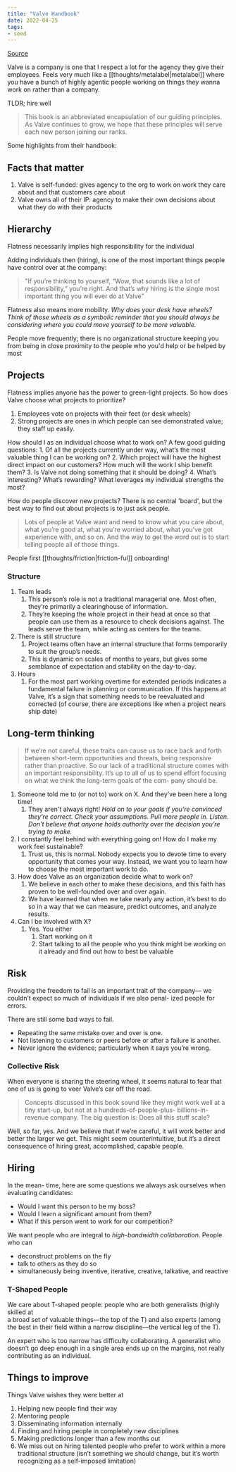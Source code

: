 ```yaml
---
title: "Valve Handbook"
date: 2022-04-25
tags:
- seed
---
```


[Source](https://steamcdn-a.akamaihd.net/apps/valve/Valve_NewEmployeeHandbook.pdf)

Valve is a company is one that I respect a lot for the agency they give their employees. Feels very much like a [[thoughts/metalabel|metalabel]] where you have a bunch of highly agentic people working on things they wanna work on rather than a company.

TLDR; hire well

> This book is an abbreviated encapsulation of our guiding principles. As Valve continues to grow, we hope that these principles will serve each new person joining our ranks.

Some highlights from their handbook:

## Facts that matter
1. Valve is self-funded: gives agency to the org to work on work they care about and that customers care about
2. Valve owns all of their IP: agency to make their own decisions about what they do with their products

## Hierarchy
Flatness necessarily implies high responsibility for the individual

Adding individuals then (hiring), is one of the most important things people have control over at the company:

> "If you’re thinking to yourself, “Wow, that sounds like a lot of responsibility,” you’re right. And that’s why hiring is the single most important thing you will ever do at Valve"

Flatness also means more mobility. *Why does your desk have wheels? Think of those wheels as a symbolic reminder that you should always be considering where you could move yourself to be more valuable.*

People move frequently; there is no organizational structure keeping you from being in close proximity to the people who you'd help or be helped by most

## Projects
Flatness implies anyone has the power to green-light projects. So how does Valve choose what projects to prioritize?

1. Employees vote on projects with their feet (or desk wheels)
2. Strong projects are ones in which people can see demonstrated value; they staff up easily.

How should I as an individual choose what to work on? A few good guiding questions:
	1. Of all the projects currently under way, what’s the most valuable thing I can be working on?
	2. Which project will have the highest direct impact on our customers? How much will the work I ship benefit them?
	3. Is Valve not doing something that it should be doing?
	4. What’s interesting? What’s rewarding? What leverages my individual strengths the most?

How do people discover new projects? There is no central 'board', but the best way to find out about projects is to just ask people. 

> Lots of people at Valve want and need to know what you care about, what you’re good at, what you’re worried about, what you’ve got experience with, and so on. And the way to get the word out is to start telling people all of those things.

People first [[thoughts/friction|friction-ful]] onboarding!


### Structure
1. Team leads
	1. This person’s role is not a traditional managerial one. Most often, they’re primarily a clearinghouse of information.
	2. They’re keeping the whole project in their head at once so that people can use them as a resource to check decisions against. The leads serve the team, while acting as centers for the teams.
2. There is still structure
	1. Project teams often have an internal structure that forms temporarily to suit the group’s needs.
	2. This is dynamic on scales of months to years, but gives some semblance of expectation and stability on the day-to-day.
3. Hours
	1. For the most part working overtime for extended periods indicates a fundamental failure in planning or communication. If this happens at Valve, it’s a sign that something needs to be reevaluated and corrected (of course, there are exceptions like when a project nears ship date)

## Long-term thinking
> If we’re not careful, these traits can cause us to race back and forth between short-term opportunities and threats, being responsive rather than proactive. So our lack of a traditional structure comes with an important responsibility. It’s up to all of us to spend effort focusing on what we think the long-term goals of the com- pany should be.

1. Someone told me to (or not to) work on X. And they’ve been here a long time!
	1. They aren't always right! *Hold on to your goals if you’re convinced they’re correct. Check your assumptions. Pull more people in. Listen. Don’t believe that anyone holds authority over the decision you’re trying to make.*
2. I constantly feel behind with everything going on! How do I make my work feel sustainable?
	1. Trust us, this is normal. Nobody expects you to devote time to every opportunity that comes your way. Instead, we want you to learn how to choose the most important work to do.
3. How does Valve as an organization decide what to work on?
	1. We believe in each other to make these decisions, and this faith has proven to be well-founded over and over again.
	2. We have learned that when we take nearly any action, it’s best to do so in a way that we can measure, predict outcomes, and analyze results.
4. Can I be involved with X?
	1. Yes. You either
		1. Start working on it
		2. Start talking to all the people who you think might be working on it already and find out how to best be valuable

## Risk
Providing the freedom to fail is an important trait of the company— we couldn’t expect so much of individuals if we also penal- ized people for errors.

There are still some bad ways to fail.
- Repeating the same mistake over and over is one.
- Not listening to customers or peers before or after a failure is another.
- Never ignore the evidence; particularly when it says you’re wrong.

### Collective Risk
When everyone is sharing the steering wheel, it seems natural to fear that one of us is going to veer Valve’s car off the road.

> Concepts discussed in this book sound like they might work well at a tiny start-up, but not at a hundreds-of-people-plus- billions-in-revenue company. The big question is: Does all this stuff scale?

Well, so far, yes. And we believe that if we’re careful, it will work better and better the larger we get. This might seem counterintuitive, but it’s a direct consequence of hiring great, accomplished, capable people.

## Hiring
In the mean- time, here are some questions we always ask ourselves when evaluating candidates:

- Would I want this person to be my boss?  
- Would I learn a significant amount from them?
- What if this person went to work for our competition?

We want people who are integral to *high-bandwidth collaboration*. People who can
- deconstruct problems on the fly
- talk to others as they do so
- simultaneously being inventive, iterative, creative, talkative, and reactive

### T-Shaped People
We care about T-shaped people: people who are both generalists (highly skilled at  
a broad set of valuable things—the top of the T) and also experts (among the best in their field within a narrow discipline—the vertical leg of the T).

An expert who is too narrow has difficulty collaborating. A generalist who doesn’t go deep enough in a single area ends up on the margins, not really contributing as an individual.

## Things to improve
Things Valve wishes they were better at

1. Helping new people find their way
2. Mentoring people
3. Disseminating information internally
4. Finding and hiring people in completely new disciplines
5. Making predictions longer than a few months out
6. We miss out on hiring talented people who prefer to work within a more traditional structure (isn’t something we should change, but it’s worth recognizing as a self-imposed limitation)